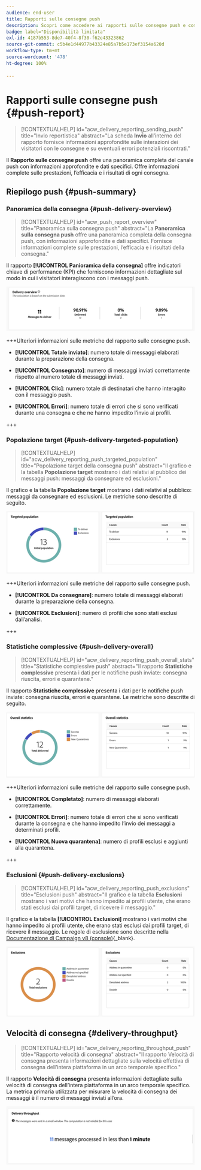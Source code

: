```yaml
---
audience: end-user
title: Rapporti sulle consegne push
description: Scopri come accedere ai rapporti sulle consegne push e come utilizzarli
badge: label="Disponibilità limitata"
exl-id: 4187b553-8de7-40f4-8f30-f62e43323862
source-git-commit: c5b4e1d44977b43324e85a7b5e173ef3154a620d
workflow-type: tm+mt
source-wordcount: '478'
ht-degree: 100%

---
```


# Rapporti sulle consegne push {#push-report}

>[!CONTEXTUALHELP]
>id="acw_delivery_reporting_sending_push"
>title="Invio reportistica"
>abstract="La scheda **Invio** all’interno del rapporto fornisce informazioni approfondite sulle interazioni dei visitatori con le consegne e su eventuali errori potenziali riscontrati."

Il **Rapporto sulle consegne push** offre una panoramica completa del canale push con informazioni approfondite e dati specifici. Offre informazioni complete sulle prestazioni, l’efficacia e i risultati di ogni consegna.

## Riepilogo push {#push-summary}

### Panoramica della consegna {#push-delivery-overview}

>[!CONTEXTUALHELP]
>id="acw_push_report_overview"
>title="Panoramica sulla consegna push"
>abstract="La **Panoramica sulla consegna push** offre una panoramica completa della consegna push, con informazioni approfondite e dati specifici. Fornisce informazioni complete sulle prestazioni, l’efficacia e i risultati della consegna."

Il rapporto **[!UICONTROL Panioramica della consegna]** offre indicatori chiave di performance (KPI) che forniscono informazioni dettagliate sul modo in cui i visitatori interagiscono con i messaggi push.

![](assets/reporting_push_3.png)

+++Ulteriori informazioni sulle metriche del rapporto sulle consegne push.

* **[!UICONTROL Totale inviato]**: numero totale di messaggi elaborati durante la preparazione della consegna.

* **[!UICONTROL Consegnato]**: numero di messaggi inviati correttamente rispetto al numero totale di messaggi inviati.

* **[!UICONTROL Clic]**: numero totale di destinatari che hanno interagito con il messaggio push.

* **[!UICONTROL Errori]**: numero totale di errori che si sono verificati durante una consegna e che ne hanno impedito l’invio ai profili.

+++

### Popolazione target {#push-delivery-targeted-population}

>[!CONTEXTUALHELP]
>id="acw_delivery_reporting_push_targeted_population"
>title="Popolazione target della consegna push"
>abstract="Il grafico e la tabella **Popolazione target** mostrano i dati relativi al pubblico dei messaggi push: messaggi da consegnare ed esclusioni."

Il grafico e la tabella **Popolazione target** mostrano i dati relativi al pubblico: messaggi da consegnare ed esclusioni. Le metriche sono descritte di seguito.

![](assets/reporting_push_4.png)

+++Ulteriori informazioni sulle metriche del rapporto sulle consegne push.

* **[!UICONTROL Da consegnare]**: numero totale di messaggi elaborati durante la preparazione della consegna.

* **[!UICONTROL Esclusioni]**: numero di profili che sono stati esclusi dall’analisi.

+++

### Statistiche complessive {#push-delivery-overall}

>[!CONTEXTUALHELP]
>id="acw_delivery_reporting_push_overall_stats"
>title="Statistiche complessive push"
>abstract="Il rapporto **Statistiche complessive** presenta i dati per le notifiche push inviate: consegna riuscita, errori e quarantene."

Il rapporto **Statistiche complessive** presenta i dati per le notifiche push inviate: consegna riuscita, errori e quarantene. Le metriche sono descritte di seguito.

![](assets/reporting_push_5.png)

+++Ulteriori informazioni sulle metriche del rapporto sulle consegne push.

* **[!UICONTROL Completato]**: numero di messaggi elaborati correttamente.

* **[!UICONTROL Errori]**: numero totale di errori che si sono verificati durante la consegna e che hanno impedito l’invio dei messaggi a determinati profili.

* **[!UICONTROL Nuova quarantena]**: numero di profili esclusi e aggiunti alla quarantena.

+++

### Esclusioni {#push-delivery-exclusions}

>[!CONTEXTUALHELP]
>id="acw_delivery_reporting_push_exclusions"
>title="Esclusioni push"
>abstract="Il grafico e la tabella **Esclusioni** mostrano i vari motivi che hanno impedito ai profili utente, che erano stati esclusi dai profili target, di ricevere il messaggio."

Il grafico e la tabella **[!UICONTROL Esclusioni]** mostrano i vari motivi che hanno impedito ai profili utente, che erano stati esclusi dai profili target, di ricevere il messaggio. Le regole di esclusione sono descritte nella [Documentazione di Campaign v8 (console)](https://experienceleague.adobe.com/docs/campaign/campaign-v8/send/failures/delivery-failures.html?lang=it#push-error-types){_blank}.


![](assets/reporting_push_6.png)

## Velocità di consegna {#delivery-throughput}

>[!CONTEXTUALHELP]
>id="acw_delivery_reporting_throughput_push"
>title="Rapporto velocità di consegna"
>abstract="Il rapporto Velocità di consegna presenta informazioni dettagliate sulla velocità effettiva di consegna dell’intera piattaforma in un arco temporale specifico."

Il rapporto **Velocità di consegna** presenta informazioni dettagliate sulla velocità di consegna dell’intera piattaforma in un arco temporale specifico. La metrica primaria utilizzata per misurare la velocità di consegna dei messaggi è il numero di messaggi inviati all’ora.

![](assets/reporting_push_2.png)
